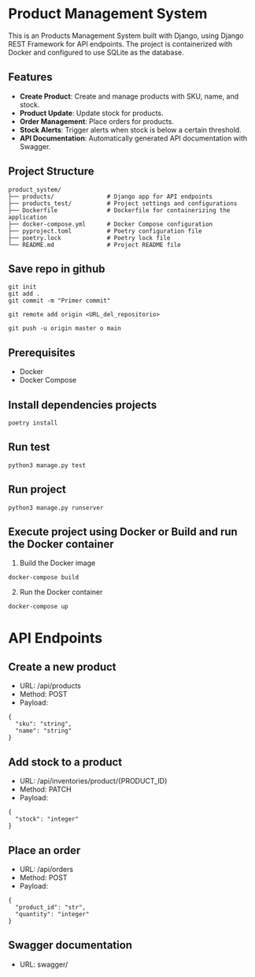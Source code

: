 
# Product Management System

This is an Products Management System built with Django, using Django REST Framework for API endpoints. 
The project is containerized with Docker and configured to use SQLite as the database.

## Features

- **Create Product**: Create and manage products with SKU, name, and stock.
- **Product Update**: Update stock for products.
- **Order Management**: Place orders for products.
- **Stock Alerts**: Trigger alerts when stock is below a certain threshold.
- **API Documentation**: Automatically generated API documentation with Swagger.

## Project Structure
```
product_system/
├── products/               # Django app for API endpoints
├── products_test/          # Project settings and configurations
├── Dockerfile              # Dockerfile for containerizing the application
├── docker-compose.yml      # Docker Compose configuration
├── pyproject.toml          # Poetry configuration file
├── poetry.lock             # Poetry lock file
└── README.md               # Project README file
```

## Save repo in github
```
git init
git add .
git commit -m "Primer commit"

git remote add origin <URL_del_repositorio>

git push -u origin master o main
```

## Prerequisites

- Docker
- Docker Compose


## Install dependencies projects 
```
poetry install
```

## Run test
```
python3 manage.py test
```

## Run project
```
python3 manage.py runserver
```

## Execute project using Docker or Build and run the Docker container

1. Build the Docker image
```
docker-compose build
```
2. Run the Docker container
```
docker-compose up
```

# API Endpoints

## Create a new product

- URL: /api/products
- Method: POST
- Payload:
```
{
  "sku": "string",
  "name": "string"
}
```

## Add stock to a product

- URL: /api/inventories/product/{PRODUCT_ID}
- Method: PATCH
- Payload:
```
{
  "stock": "integer"
}
```

## Place an order

- URL: /api/orders
- Method: POST
- Payload:
```
{
  "product_id": "str",
  "quantity": "integer"
}
```
## Swagger documentation

- URL: swagger/